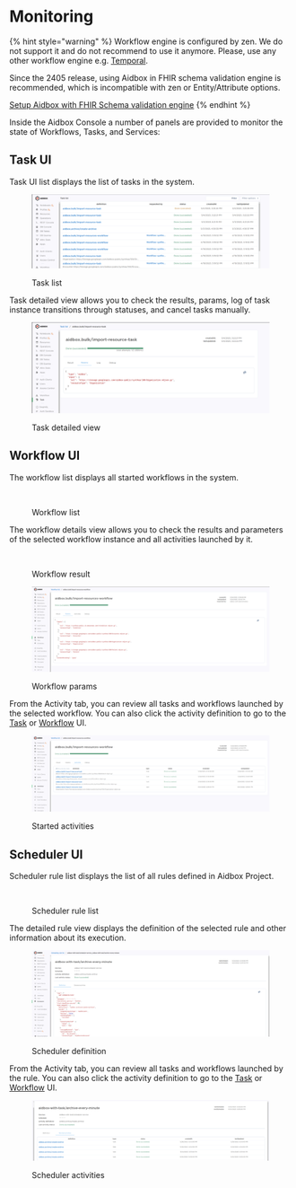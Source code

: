 # Monitoring

{% hint style="warning" %}
Workflow engine is configured by zen. We do not support it and do not recommend to use it anymore. Please, use any other workflow engine e.g. [Temporal](https://temporal.io/).

Since the 2405 release, using Aidbox in FHIR schema validation engine is recommended, which is incompatible with zen or Entity/Attribute options.

[Setup Aidbox with FHIR Schema validation engine](broken-reference)
{% endhint %}

Inside the Aidbox Console a number of panels are provided to monitor the state of Workflows, Tasks, and Services:

## Task UI

Task UI list displays the list of tasks in the system.

<div data-full-width="true"><figure><img src="../../../../../.gitbook/assets/0cdc9217-a4fe-46ce-acde-bb4e7151803c.png" alt=""><figcaption><p>Task list</p></figcaption></figure></div>

Task detailed view allows you to check the results, params, log of task instance transitions through statuses, and cancel tasks manually.

<div data-full-width="true"><figure><img src="../../../../../.gitbook/assets/229666e5-9114-4bb2-90ec-fe8f2890e48d.png" alt=""><figcaption><p>Task detailed view</p></figcaption></figure></div>

## Workflow UI

The workflow list displays all started workflows in the system.

<div data-full-width="true"><figure><img src="e830137a-d778-4c26-9a67-4ca08d66002e.png" alt=""><figcaption><p>Workflow list</p></figcaption></figure></div>

The workflow details view allows you to check the results and parameters of the selected workflow instance and all activities launched by it.

<div data-full-width="true"><figure><img src="76040283-821c-4bca-ad9d-5fa3e1d3f826.png" alt=""><figcaption><p>Workflow result</p></figcaption></figure></div>

<div data-full-width="true"><figure><img src="../../../../../.gitbook/assets/6b96e391-a3ca-49b2-98a6-d0ba82ed94ef.png" alt=""><figcaption><p>Workflow params</p></figcaption></figure></div>

From the Activity tab, you can review all tasks and workflows launched by the selected workflow. You can also click the activity definition to go to the [Task](monitoring.md#task-ui) or [Workflow](monitoring.md#workflow-ui) UI.

<div data-full-width="true"><figure><img src="../../../../../.gitbook/assets/0d6743df-3cbc-470e-8284-893ade68d77a.png" alt=""><figcaption><p>Started activities</p></figcaption></figure></div>

## Scheduler UI

Scheduler rule list displays the list of all rules defined in Aidbox Project.

<div data-full-width="true"><figure><img src="af3b2b10-893f-4c31-943a-06a5eeb1a8bc.png" alt=""><figcaption><p>Scheduler rule list</p></figcaption></figure></div>

The detailed rule view displays the definition of the selected rule and other information about its execution.

<div data-full-width="true"><figure><img src="../../../../../.gitbook/assets/f6380fb8-cd66-4de8-8ea9-6a123e1eeaa6.png" alt=""><figcaption><p>Scheduler definition</p></figcaption></figure></div>

From the Activity tab, you can review all tasks and workflows launched by the rule. You can also click the activity definition to go to the [Task](monitoring.md#task-ui) or [Workflow](monitoring.md#workflow-ui) UI.

<div data-full-width="true"><figure><img src="../../../../../.gitbook/assets/7ee65051-102f-43cb-b73c-11ca4561da14.png" alt=""><figcaption><p>Scheduler activities</p></figcaption></figure></div>
